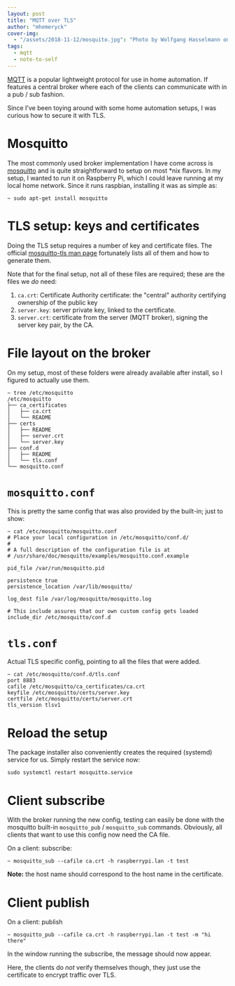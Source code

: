 ```yaml
---
layout: post
title: "MQTT over TLS"
author: "mhemeryck"
cover-img:
  - "/assets/2018-11-12/mosquito.jpg": "Photo by Wolfgang Hasselmann on Unsplash"
tags:
  - mqtt
  - note-to-self
---
```


[MQTT] is a popular lightweight protocol for use in home automation.
If features a central broker where each of the clients can communicate with in a pub / sub fashion.

Since I've been toying around with some home automation setups, I was curious how to secure it with TLS.

# Mosquitto

The most commonly used broker implementation I have come across is [mosquitto] and is quite straightforward to setup on most \*nix flavors.
In my setup, I wanted to run it on Raspberry Pi, which I could leave running at my local home network.
Since it runs raspbian, installing it was as simple as:

    ~ sudo apt-get install mosquitto

# TLS setup: keys and certificates

Doing the TLS setup requires a number of key and certificate files.
The official [mosquitto-tls man page] fortunately lists all of them and how to generate them.

Note that for the final setup, not all of these files are required; these are the files we _do_ need:

1. `ca.crt`: Certificate Authority certificate: the "central" authority certifying ownership of the public key
1. `server.key`: server private key, linked to the certificate.
1. `server.crt`: certificate from the server (MQTT broker), signing the server key pair, by the CA.

# File layout on the broker

On my setup, most of these folders were already available after install, so I figured to actually use them.

    ~ tree /etc/mosquitto
    /etc/mosquitto
    ├── ca_certificates
    │   ├── ca.crt
    │   └── README
    ├── certs
    │   ├── README
    │   ├── server.crt
    │   └── server.key
    ├── conf.d
    │   ├── README
    │   └── tls.conf
    └── mosquitto.conf

# `mosquitto.conf`

This is pretty the same config that was also provided by the built-in; just to show:

    ~ cat /etc/mosquitto/mosquitto.conf
    # Place your local configuration in /etc/mosquitto/conf.d/
    #
    # A full description of the configuration file is at
    # /usr/share/doc/mosquitto/examples/mosquitto.conf.example

    pid_file /var/run/mosquitto.pid

    persistence true
    persistence_location /var/lib/mosquitto/

    log_dest file /var/log/mosquitto/mosquitto.log

    # This include assures that our own custom config gets loaded
    include_dir /etc/mosquitto/conf.d

# `tls.conf`

Actual TLS specific config, pointing to all the files that were added.

    ~ cat /etc/mosquitto/conf.d/tls.conf
    port 8883
    cafile /etc/mosquitto/ca_certificates/ca.crt
    keyfile /etc/mosquitto/certs/server.key
    certfile /etc/mosquitto/certs/server.crt
    tls_version tlsv1

# Reload the setup

The package installer also conveniently creates the required (systemd) service for us.
Simply restart the service now:

    sudo systemctl restart mosquitto.service

# Client subscribe

With the broker running the new config, testing can easily be done with the mosquitto built-in `mosquitto_pub` / `mosquitto_sub` commands.
Obviously, all clients that want to use this config now need the CA file.

On a client: subscribe:

    ~ mosquitto_sub --cafile ca.crt -h raspberrypi.lan -t test

**Note:** the host name should correspond to the host name in the certificate.

# Client publish

On a client: publish

    ~ mosquitto_pub --cafile ca.crt -h raspberrypi.lan -t test -m "hi there"

In the window running the subscribe, the message should now appear.

Here, the clients do _not_ verify themselves though, they just use the certificate to encrypt traffic over TLS.

[mqtt]: https://en.wikipedia.org/wiki/MQTT
[mosquitto]: https://mosquitto.org/
[mosquitto-tls man page]: https://mosquitto.org/man/mosquitto-tls-7.html
